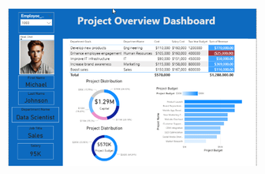 ![Dashboard Preview](https://github.com/aminm015/Power_BI/blob/main/Project_OverView_Dahsboard/Record%203.gif)
